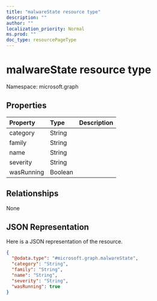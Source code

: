 ```yaml
---
title: "malwareState resource type"
description: ""
author: ""
localization_priority: Normal
ms.prod: ""
doc_type: resourcePageType
---
```


# malwareState resource type


Namespace: microsoft.graph



## Properties
|Property|Type|Description|
|:---|:---|:---|
|category|String||
|family|String||
|name|String||
|severity|String||
|wasRunning|Boolean||

## Relationships
None

## JSON Representation
Here is a JSON representation of the resource.
<!-- {
  "blockType": "resource",
  "@odata.type": "microsoft.graph.malwareState"
}
-->
``` json
{
  "@odata.type": "#microsoft.graph.malwareState",
  "category": "String",
  "family": "String",
  "name": "String",
  "severity": "String",
  "wasRunning": true
}
```

